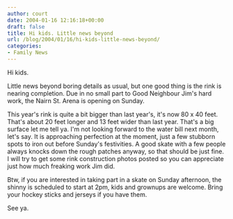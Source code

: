 ```yaml
---
author: court
date: 2004-01-16 12:16:18+00:00
draft: false
title: Hi kids. Little news beyond
url: /blog/2004/01/16/hi-kids-little-news-beyond/
categories:
- Family News
---
```


Hi kids.

Little news beyond boring details as usual, but one good thing is the rink is nearing completion.  Due in no small part to Good Neighbour Jim's hard work, the Nairn St. Arena is opening on Sunday.

This year's rink is quite a bit bigger than last year's, it's now 80 x 40 feet.  That's about 20 feet longer and 13 feet wider than last year.  That's a big surface let me tell ya.  I'm not looking forward to the water bill next month, let's say.  It is approaching perfection at the moment, just a few stubborn spots to iron out before Sunday's festivities.  A good skate with a few people always knocks down the rough patches anyway, so that should be just fine.  I will try to get some rink construction photos posted so you can appreciate just how much freaking work Jim did.

Btw, if you are interested in taking part in a skate on Sunday afternoon, the shinny is scheduled to start at 2pm, kids and grownups are welcome.  Bring your hockey sticks and jerseys if you have them.

See ya.
